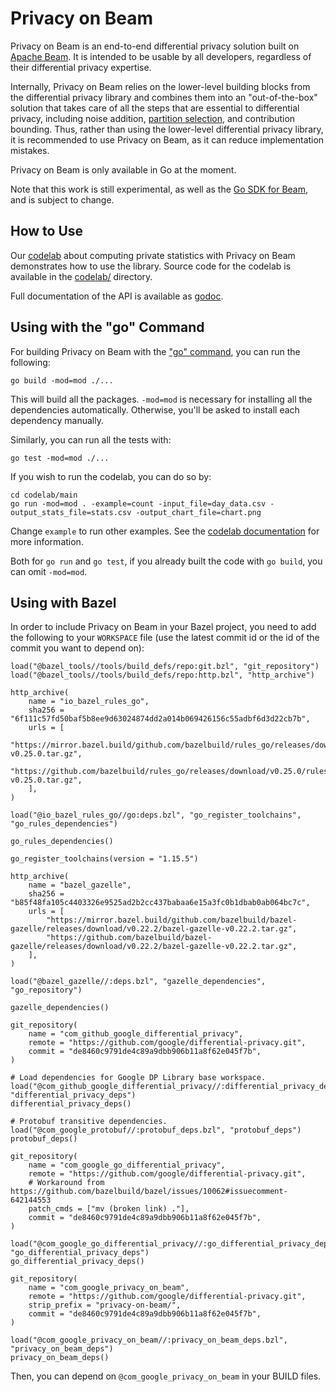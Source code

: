 # Privacy on Beam

Privacy on Beam is an end-to-end differential privacy solution built on
[Apache Beam](https://beam.apache.org/documentation/).
It is intended to be usable by all developers, regardless of their differential
privacy expertise.

Internally, Privacy on Beam relies on the lower-level building blocks from the
differential privacy library and combines them into an "out-of-the-box" solution
that takes care of all the steps that are essential to differential privacy,
including noise addition, [partition selection](https://arxiv.org/abs/2006.03684),
and contribution bounding. Thus, rather than using the lower-level differential
privacy library, it is recommended to use Privacy on Beam, as it can reduce
implementation mistakes.

Privacy on Beam is only available in Go at the moment.

Note that this work is still experimental, as well as the
[Go SDK for Beam](https://beam.apache.org/documentation/sdks/go/), and is
subject to change.

## How to Use

Our [codelab](https://codelabs.developers.google.com/codelabs/privacy-on-beam/)
about computing private statistics with Privacy on Beam
demonstrates how to use the library. Source code for the codelab is available in
the [codelab/](codelab)
directory.

Full documentation of the API is available as [godoc](https://godoc.org/github.com/google/differential-privacy/privacy-on-beam/pbeam).

## Using with the "go" Command

For building Privacy on Beam with the ["go" command](https://golang.org/cmd/go/),
you can run the following:
```shell
go build -mod=mod ./...
```
This will build all the packages. `-mod=mod` is necessary for installing all the
dependencies automatically. Otherwise, you'll be asked to install each
dependency manually.

Similarly, you can run all the tests with:
```shell
go test -mod=mod ./...
```

If you wish to run the codelab, you can do so by:
```shell
cd codelab/main
go run -mod=mod . -example=count -input_file=day_data.csv -output_stats_file=stats.csv -output_chart_file=chart.png
```

Change `example` to run other examples. See the
[codelab documentation](https://codelabs.developers.google.com/codelabs/privacy-on-beam/)
for more information.

Both for `go run` and `go test`, if you already built the code with `go build`,
you can omit `-mod=mod`.

## Using with Bazel

In order to include Privacy on Beam in your Bazel project, you need to add the
following to your `WORKSPACE` file (use the latest commit id or the id of the
commit you want to depend on):

```
load("@bazel_tools//tools/build_defs/repo:git.bzl", "git_repository")
load("@bazel_tools//tools/build_defs/repo:http.bzl", "http_archive")

http_archive(
    name = "io_bazel_rules_go",
    sha256 = "6f111c57fd50baf5b8ee9d63024874dd2a014b069426156c55adbf6d3d22cb7b",
    urls = [
        "https://mirror.bazel.build/github.com/bazelbuild/rules_go/releases/download/v0.25.0/rules_go-v0.25.0.tar.gz",
        "https://github.com/bazelbuild/rules_go/releases/download/v0.25.0/rules_go-v0.25.0.tar.gz",
    ],
)

load("@io_bazel_rules_go//go:deps.bzl", "go_register_toolchains", "go_rules_dependencies")

go_rules_dependencies()

go_register_toolchains(version = "1.15.5")

http_archive(
    name = "bazel_gazelle",
    sha256 = "b85f48fa105c4403326e9525ad2b2cc437babaa6e15a3fc0b1dbab0ab064bc7c",
    urls = [
        "https://mirror.bazel.build/github.com/bazelbuild/bazel-gazelle/releases/download/v0.22.2/bazel-gazelle-v0.22.2.tar.gz",
        "https://github.com/bazelbuild/bazel-gazelle/releases/download/v0.22.2/bazel-gazelle-v0.22.2.tar.gz",
    ],
)

load("@bazel_gazelle//:deps.bzl", "gazelle_dependencies", "go_repository")

gazelle_dependencies()

git_repository(
    name = "com_github_google_differential_privacy",
    remote = "https://github.com/google/differential-privacy.git",
    commit = "de8460c9791de4c89a9dbb906b11a8f62e045f7b",
)

# Load dependencies for Google DP Library base workspace.
load("@com_github_google_differential_privacy//:differential_privacy_deps.bzl", "differential_privacy_deps")
differential_privacy_deps()

# Protobuf transitive dependencies.
load("@com_google_protobuf//:protobuf_deps.bzl", "protobuf_deps")
protobuf_deps()

git_repository(
    name = "com_google_go_differential_privacy",
    remote = "https://github.com/google/differential-privacy.git",
    # Workaround from https://github.com/bazelbuild/bazel/issues/10062#issuecomment-642144553
    patch_cmds = ["mv (broken link) ."],
    commit = "de8460c9791de4c89a9dbb906b11a8f62e045f7b",
)

load("@com_google_go_differential_privacy//:go_differential_privacy_deps.bzl", "go_differential_privacy_deps")
go_differential_privacy_deps()

git_repository(
    name = "com_google_privacy_on_beam",
    remote = "https://github.com/google/differential-privacy.git",
    strip_prefix = "privacy-on-beam/",
    commit = "de8460c9791de4c89a9dbb906b11a8f62e045f7b",
)

load("@com_google_privacy_on_beam//:privacy_on_beam_deps.bzl", "privacy_on_beam_deps")
privacy_on_beam_deps()
```

Then, you can depend on `@com_google_privacy_on_beam` in your BUILD files.
